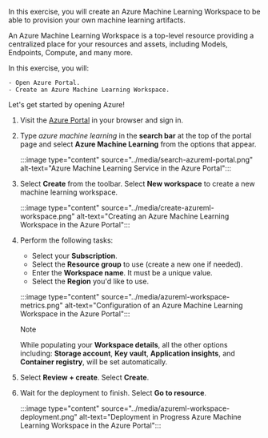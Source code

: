 <!-- markdownlint-disable MD041 -->

In this exercise, you will create an Azure Machine Learning Workspace to be able to provision your own machine learning artifacts.

An Azure Machine Learning Workspace is a top-level resource providing a centralized place for your resources and assets, including Models, Endpoints, Compute, and many more.

In this exercise, you will:

    - Open Azure Portal.
    - Create an Azure Machine Learning Workspace.

Let's get started by opening Azure!

1. Visit the [Azure Portal](https://portal.azure.com) in your browser and sign in.

2. Type *azure machine learning* in the **search bar** at the top of the portal page and select **Azure Machine Learning** from the options that appear.

    :::image type="content" source="../media/search-azureml-portal.png" alt-text="Azure Machine Learning Service in the Azure Portal":::

3. Select **Create** from the toolbar. Select **New workspace** to create a new machine learning workspace.

    :::image type="content" source="../media/create-azureml-workspace.png" alt-text="Creating an Azure Machine Learning Workspace in the Azure Portal":::

4. Perform the following tasks:
    - Select your **Subscription**.
    - Select the **Resource group** to use (create a new one if needed).
    - Enter the **Workspace name**. It must be a unique value.
    - Select the **Region** you'd like to use.

    :::image type="content" source="../media/azureml-workspace-metrics.png" alt-text="Configuration of an Azure Machine Learning Workspace in the Azure Portal":::

    > [!NOTE]
    > While populating your **Workspace details**, all the other options including: **Storage account**, **Key vault**, **Application insights**, and **Container registry**, will be set automatically.

5. Select **Review + create**. Select **Create**.

6. Wait for the deployment to finish. Select **Go to resource**.

    :::image type="content" source="../media/azureml-workspace-deployment.png" alt-text="Deployment in Progress Azure Machine Learning Workspace in the Azure Portal":::
